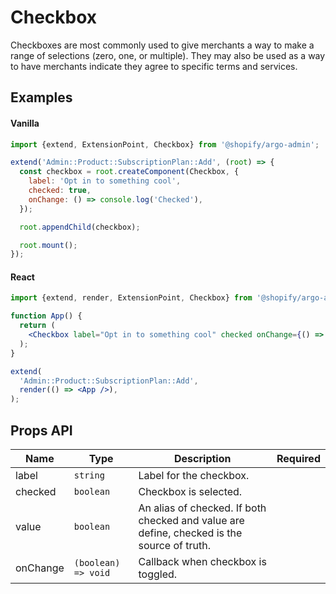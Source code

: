 # Checkbox

Checkboxes are most commonly used to give merchants a way to make a range of selections (zero, one, or multiple). They may also be used as a way to have merchants indicate they agree to specific terms and services.

## Examples

#### Vanilla

```js
import {extend, ExtensionPoint, Checkbox} from '@shopify/argo-admin';

extend('Admin::Product::SubscriptionPlan::Add', (root) => {
  const checkbox = root.createComponent(Checkbox, {
    label: 'Opt in to something cool',
    checked: true,
    onChange: () => console.log('Checked'),
  });

  root.appendChild(checkbox);

  root.mount();
});
```

#### React

```jsx
import {extend, render, ExtensionPoint, Checkbox} from '@shopify/argo-admin-react';

function App() {
  return (
    <Checkbox label="Opt in to something cool" checked onChange={() => console.log('Checked')} />
  );
}

extend(
  'Admin::Product::SubscriptionPlan::Add',
  render(() => <App />),
);
```

## Props API

| Name     | Type                | Description                                                                                | Required |
| -------- | ------------------- | ------------------------------------------------------------------------------------------ | -------- |
| label    | `string`            | Label for the checkbox.                                                                    |          |
| checked  | `boolean`           | Checkbox is selected.                                                                      |          |
| value    | `boolean`           | An alias of checked. If both checked and value are define, checked is the source of truth. |          |
| onChange | `(boolean) => void` | Callback when checkbox is toggled.                                                         |          |
